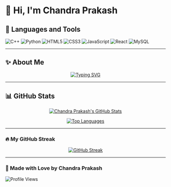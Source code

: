 # 👋 Hi, I'm Chandra Prakash
<!-- This section uses dynamic badges for your languages and tools. -->

## 🚀 Languages and Tools
![C++](https://img.shields.io/badge/C++-00599C?style=for-the-badge&logo=c%2B%2B&logoColor=white)
![Python](https://img.shields.io/badge/Python-3776AB?style=for-the-badge&logo=python&logoColor=white)
![HTML5](https://img.shields.io/badge/HTML5-E34F26?style=for-the-badge&logo=html5&logoColor=white)
![CSS3](https://img.shields.io/badge/CSS3-1572B6?style=for-the-badge&logo=css3&logoColor=white)
![JavaScript](https://img.shields.io/badge/JavaScript-F7DF1E?style=for-the-badge&logo=javascript&logoColor=black)
![React](https://img.shields.io/badge/React-20232A?style=for-the-badge&logo=react&logoColor=61DAFB)
![MySQL](https://img.shields.io/badge/MySQL-4479A1?style=for-the-badge&logo=mysql&logoColor=white)

---

## ✨ About Me
<!-- This is a fun, animated typing effect for your profile tagline. -->
<p align="center">
  <a href="https://github.com/ChandraPrakashRai">
    <img src="https://readme-typing-svg.herokuapp.com?font=Fira+Code&size=20&pause=1000&color=61DAFB&center=true&vCenter=true&width=435&lines=💡+Passionate+about+Web+Development+%26+DSA;📚+Currently+learning+React+%26+System+Design;🌱+Exploring+AI+tools+for+productivity" alt="Typing SVG">
  </a>
</p>

---

## 📊 GitHub Stats
<p align="center">
    <a href="https://github.com/ChandraPrakashRai">
        <img src="https://github-readme-stats.vercel.app/api?username=ChandraPrakashRai&show_icons=true&theme=tokyonight&hide_rank=false" alt="Chandra Prakash's GitHub Stats" />
    </a>
</p>

<p align="center">
    <a href="https://github.com/ChandraPrakashRai">
        <img src="https://github-readme-stats.vercel.app/api/top-langs/?username=ChandraPrakashRai&layout=compact&langs_count=10&theme=tokyonight" alt="Top Languages" />
    </a>
</p>

---

### 🔥 My GitHub Streak
<p align="center">
    <a href="https://github.com/ChandraPrakashRai">
        <img src="https://streak-stats.demolab.com?user=ChandraPrakashRai&theme=github-dark-blue" alt="GitHub Streak" />
    </a>
</p>

---

### 💖 Made with Love by Chandra Prakash

![Profile Views](https://komarev.com/ghpvc/?username=ChandraPrakashRai&style=for-the-badge)

